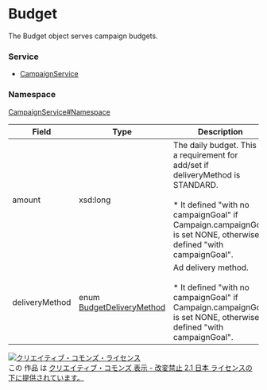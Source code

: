 

# Budget

The Budget object serves campaign budgets.

### Service

+ [CampaignService](../../services/CampaignService.md)

### Namespace

[CampaignService#Namespace](../../services/CampaignService.md#namespace)

| Field | Type | Description | response | add | set | remove |
| ----- | ---- | ----------- | -------- | --------- | --------- | --------- |
| amount | xsd:long | The daily budget. This is a requirement for add/set if deliveryMethod is STANDARD.<br><br>* It defined "with no campaignGoal" if Campaign.campaignGoal is set NONE, otherwise defined "with campaignGoal".<br> | yes | Optional<br>* With campaignGoal: Requirement | Optional | Ignore | |
| deliveryMethod | enum [BudgetDeliveryMethod](./BudgetDeliveryMethod.md) | Ad delivery method.<br><br>* It defined "with no campaignGoal" if Campaign.campaignGoal is set NONE, otherwise defined "with campaignGoal".<br> | yes | Optional<br>* With campaignGoal: cannot be set | Optional<br>* With campaignGoal: cannot be set | Ignore | |

<a rel="license" href="http://creativecommons.org/licenses/by-nd/2.1/jp/"><img alt="クリエイティブ・コモンズ・ライセンス" style="border-width:0" src="https://i.creativecommons.org/l/by-nd/2.1/jp/88x31.png" /></a><br />この 作品 は <a rel="license" href="http://creativecommons.org/licenses/by-nd/2.1/jp/">クリエイティブ・コモンズ 表示 - 改変禁止 2.1 日本 ライセンスの下に提供されています。</a>
